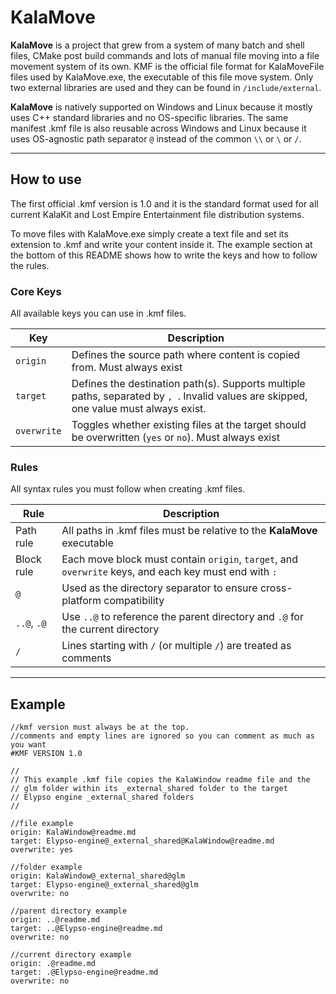 # KalaMove

**KalaMove** is a project that grew from a system of many batch and shell files, CMake post build commands and lots of manual file moving into a file movement system of its own. KMF is the official file format for KalaMoveFile files used by KalaMove.exe, the executable of this file move system. Only two external libraries are used and they can be found in `/include/external`.

**KalaMove** is natively supported on Windows and Linux because it mostly uses C++ standard libraries and no OS-specific libraries. The same manifest .kmf file is also reusable across Windows and Linux because it uses OS-agnostic path separator `@` instead of the common `\\` or `\` or `/`. 

---

## How to use 

The first official .kmf version is 1.0 and it is the standard format used for all current KalaKit and Lost Empire Entertainment file distribution systems.

To move files with KalaMove.exe simply create a text file and set its extension to .kmf and write your content inside it. The example section at the bottom of this README shows how to write the keys and how to follow the rules.

### Core Keys

All available keys you can use in .kmf files.

| Key          | Description |
|--------------|-------------|
| `origin`     | Defines the source path where content is copied from. Must always exist |
| `target`     | Defines the destination path(s). Supports multiple paths, separated by `, `. Invalid values are skipped, one value must always exist. |
| `overwrite`  | Toggles whether existing files at the target should be overwritten (`yes` or `no`). Must always exist |

### Rules

All syntax rules you must follow when creating .kmf files.

| Rule          | Description |
|---------------|-------------|
| Path rule     | All paths in .kmf files must be relative to the **KalaMove** executable |
| Block rule    | Each move block must contain `origin`, `target`, and `overwrite` keys, and each key must end with `: ` |
| `@`           | Used as the directory separator to ensure cross-platform compatibility |
| `..@`, `.@`   | Use `..@` to reference the parent directory and `.@` for the current directory |
| `/`           | Lines starting with `/` (or multiple `/`) are treated as comments |

---

## Example

```
//kmf version must always be at the top.
//comments and empty lines are ignored so you can comment as much as you want
#KMF VERSION 1.0

//
// This example .kmf file copies the KalaWindow readme file and the
// glm folder within its _external_shared folder to the target
// Elypso engine _external_shared folders
//

//file example
origin: KalaWindow@readme.md
target: Elypso-engine@_external_shared@KalaWindow@readme.md
overwrite: yes

//folder example
origin: KalaWindow@_external_shared@glm
target: Elypso-engine@_external_shared@glm
overwrite: no

//parent directory example
origin: ..@readme.md
target: ..@Elypso-engine@readme.md
overwrite: no

//current directory example
origin: .@readme.md
target: .@Elypso-engine@readme.md
overwrite: no
```